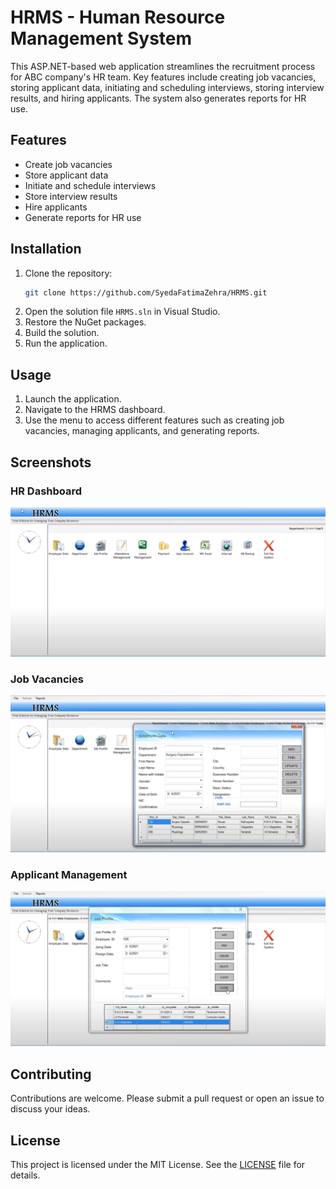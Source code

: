 # HRMS - Human Resource Management System

This ASP.NET-based web application streamlines the recruitment process for ABC company's HR team. Key features include creating job vacancies, storing applicant data, initiating and scheduling interviews, storing interview results, and hiring applicants. The system also generates reports for HR use.

## Features
- Create job vacancies
- Store applicant data
- Initiate and schedule interviews
- Store interview results
- Hire applicants
- Generate reports for HR use

## Installation
1. Clone the repository:
   ```bash
   git clone https://github.com/SyedaFatimaZehra/HRMS.git
   ```
2. Open the solution file `HRMS.sln` in Visual Studio.
3. Restore the NuGet packages.
4. Build the solution.
5. Run the application.

## Usage
1. Launch the application.
2. Navigate to the HRMS dashboard.
3. Use the menu to access different features such as creating job vacancies, managing applicants, and generating reports.

## Screenshots
### HR Dashboard
![HR Dashboard](hr1.png)

### Job Vacancies
![Job Vacancies](hr2.png)

### Applicant Management
![Applicant Management](hr3.png)

## Contributing
Contributions are welcome. Please submit a pull request or open an issue to discuss your ideas.

## License
This project is licensed under the MIT License. See the [LICENSE](LICENSE) file for details.

